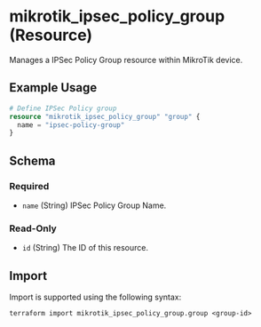 # mikrotik_ipsec_policy_group (Resource)
Manages a IPSec Policy Group resource within MikroTik device.

## Example Usage
```terraform
# Define IPSec Policy group
resource "mikrotik_ipsec_policy_group" "group" {
  name = "ipsec-policy-group"
}
```

<!-- schema generated by tfplugindocs -->
## Schema

### Required

- `name` (String) IPSec Policy Group Name.

### Read-Only

- `id` (String) The ID of this resource.

## Import
Import is supported using the following syntax:
```shell
terraform import mikrotik_ipsec_policy_group.group <group-id>
```
